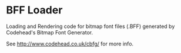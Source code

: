 BFF Loader
==========

Loading and Rendering code for bitmap font files (.BFF) generated by Codehead's Bitmap Font Generator.

See http://www.codehead.co.uk/cbfg/ for more info.
